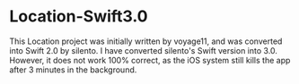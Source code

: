 # Location-Swift3.0
This Location project was initially written by voyage11, and was converted into Swift 2.0 by silento. 
I have converted silento's Swift version into 3.0. However, it does not work 100% correct, as the iOS system still kills the app after 3 minutes in the background.
